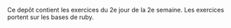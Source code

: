 Ce depôt contient les exercices du 2e jour de la 2e semaine. Les exercices portent sur les bases de ruby.
